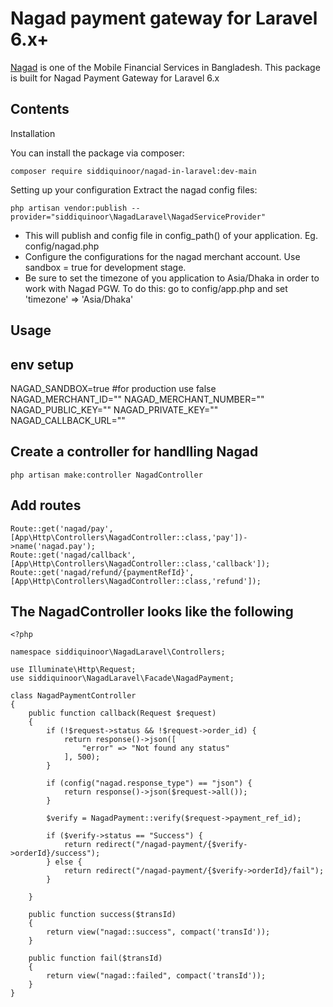 # Nagad payment gateway for Laravel 6.x+

[Nagad](https://nagad.com.bd) is one of the Mobile Financial Services in Bangladesh. This package is built for Nagad Payment Gateway for Laravel 6.x

## Contents
Installation

You can install the package via composer:

    composer require siddiquinoor/nagad-in-laravel:dev-main

Setting up your configuration
Extract the nagad config files:

    php artisan vendor:publish --provider="siddiquinoor\NagadLaravel\NagadServiceProvider"

- This will publish and config file in config_path() of your application. Eg. config/nagad.php
- Configure the configurations for the nagad merchant account. Use sandbox = true for development stage.
- Be sure to set the timezone of you application to Asia/Dhaka in order to work with Nagad PGW. To do this: go to config/app.php and set 'timezone' => 'Asia/Dhaka'

## Usage


## env setup
NAGAD_SANDBOX=true #for production use false
NAGAD_MERCHANT_ID=""
NAGAD_MERCHANT_NUMBER=""
NAGAD_PUBLIC_KEY=""
NAGAD_PRIVATE_KEY=""
NAGAD_CALLBACK_URL=""

## Create a controller for handlling Nagad

    php artisan make:controller NagadController

## Add routes

    Route::get('nagad/pay',[App\Http\Controllers\NagadController::class,'pay'])->name('nagad.pay');
    Route::get('nagad/callback', [App\Http\Controllers\NagadController::class,'callback']);
    Route::get('nagad/refund/{paymentRefId}', [App\Http\Controllers\NagadController::class,'refund']);


## The NagadController looks like the following

    <?php

    namespace siddiquinoor\NagadLaravel\Controllers;

    use Illuminate\Http\Request;
    use siddiquinoor\NagadLaravel\Facade\NagadPayment;

    class NagadPaymentController
    {
        public function callback(Request $request)
        {
            if (!$request->status && !$request->order_id) {
                return response()->json([
                    "error" => "Not found any status"
                ], 500);
            }

            if (config("nagad.response_type") == "json") {
                return response()->json($request->all());
            }

            $verify = NagadPayment::verify($request->payment_ref_id);

            if ($verify->status == "Success") {
                return redirect("/nagad-payment/{$verify->orderId}/success");
            } else {
                return redirect("/nagad-payment/{$verify->orderId}/fail");
            }

        }

        public function success($transId)
        {
            return view("nagad::success", compact('transId'));
        }

        public function fail($transId)
        {
            return view("nagad::failed", compact('transId'));
        }
    }

